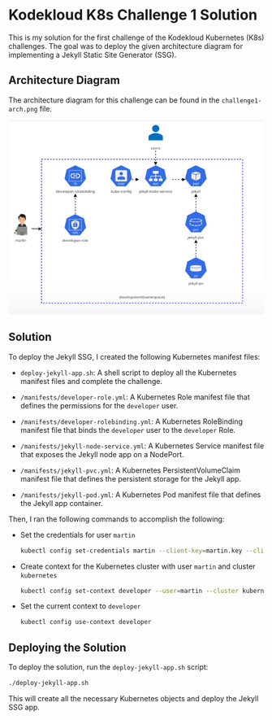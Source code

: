 # Kodekloud K8s Challenge 1 Solution

This is my solution for the first challenge of the Kodekloud Kubernetes (K8s) challenges. The goal was to deploy the given architecture diagram for implementing a Jekyll Static Site Generator (SSG).

## Architecture Diagram

The architecture diagram for this challenge can be found in the `challenge1-arch.png` file.

![Challenge 1 Architecture Diagram](./challenge1-arch.png)

## Solution

To deploy the Jekyll SSG, I created the following Kubernetes manifest files:

- `deploy-jekyll-app.sh`: A shell script to deploy all the Kubernetes manifest files and complete the challenge.

- `/manifests/developer-role.yml`: A Kubernetes Role manifest file that defines the permissions for the `developer` user.

- `/manifests/developer-rolebinding.yml`: A Kubernetes RoleBinding manifest file that binds the `developer` user to the `developer` Role.

- `/manifests/jekyll-node-service.yml`: A Kubernetes Service manifest file that exposes the Jekyll node app on a NodePort.

- `/manifests/jekyll-pvc.yml`: A Kubernetes PersistentVolumeClaim manifest file that defines the persistent storage for the Jekyll app.

- `/manifests/jekyll-pod.yml`: A Kubernetes Pod manifest file that defines the Jekyll app container.

Then, I ran the following commands to accomplish the following:

- Set the credentials for user `martin`
    ```bash
    kubectl config set-credentials martin --client-key=martin.key --client-certificate=martin.crt
    ```
- Create context for the Kubernetes cluster with user `martin` and cluster `kubernetes`
    ```bash
    kubectl config set-context developer --user=martin --cluster kubernetes
    ```
- Set the current context to `developer`
    ```bash
    kubectl config use-context developer
    ```
## Deploying the Solution

To deploy the solution, run the `deploy-jekyll-app.sh` script:

```bash
./deploy-jekyll-app.sh
```

This will create all the necessary Kubernetes objects and deploy the Jekyll SSG app.
